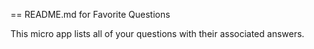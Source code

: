 == README.md for Favorite Questions

This micro app lists all of your questions with their associated answers.
